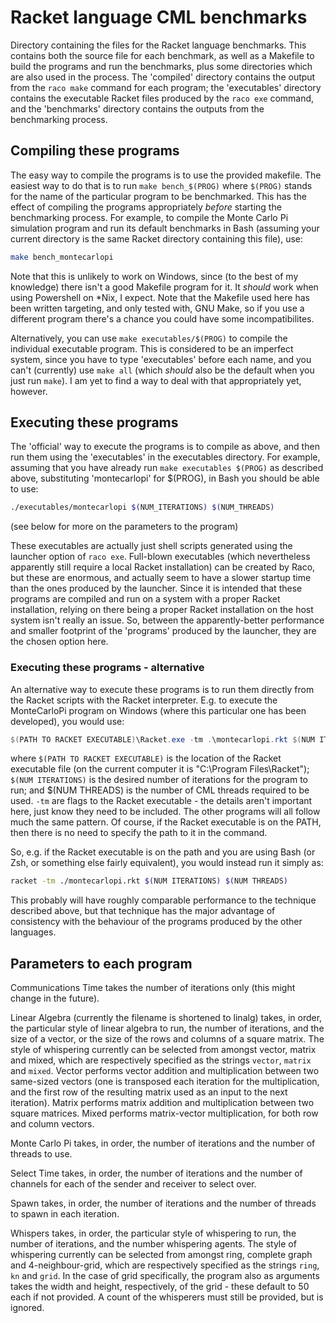# Racket language CML benchmarks

Directory containing the files for the Racket language benchmarks.  This contains both the source file for each benchmark, as well as a Makefile to build the programs and run the benchmarks, plus some directories which are also used in the process.  The 'compiled' directory contains the output from the `raco make` command for each program; the 'executables' directory contains the executable Racket files produced by the `raco exe` command, and the 'benchmarks' directory contains the outputs from the benchmarking process.

## Compiling these programs

The easy way to compile the programs is to use the provided makefile.  The easiest way to do that is to run `make bench_$(PROG)` where `$(PROG)` stands for the name of the particular program to be benchmarked.  This has the effect of compiling the programs appropriately *before* starting the benchmarking process.  For example, to compile the Monte Carlo Pi simulation program and run its default benchmarks in Bash (assuming your current directory is the same Racket directory containing this file), use:

``` Bash
make bench_montecarlopi
```

Note that this is unlikely to work on Windows, since (to the best of my knowledge) there isn't a good Makefile program for it.  It *should* work when using Powershell on *Nix, I expect.  Note that the Makefile used here has been written targeting, and only tested with, GNU Make, so if you use a different program there's a chance you could have some incompatibilites.

Alternatively, you can use `make executables/$(PROG)` to compile the individual executable program.  This is considered to be an imperfect system, since you have to type 'executables' before each name, and you can't (currently) use `make all` (which *should* also be the default when you just run `make`).  I am yet to find a way to deal with that appropriately yet, however.

## Executing these programs

The 'official' way to execute the programs is to compile as above, and then run them using the 'executables' in the executables directory.  For example, assuming that you have already run `make executables $(PROG)` as described above, substituting 'montecarlopi' for $(PROG), in Bash you should be able to use:

``` Bash
./executables/montecarlopi $(NUM_ITERATIONS) $(NUM_THREADS)
```

(see below for more on the parameters to the program)

These executables are actually just shell scripts generated using the launcher option of `raco exe`.  Full-blown executables (which nevertheless apparently still require a local Racket installation) can be created by Raco, but these are enormous, and actually seem to have a slower startup time than the ones produced by the launcher.  Since it is intended that these programs are compiled and run on a system with a proper Racket installation, relying on there being a proper Racket installation on the host system isn't really an issue.  So, between the apparently-better performance and smaller footprint of the 'programs' produced by the launcher, they are the chosen option here.

### Executing these programs - alternative

An alternative way to execute these programs is to run them directly from the Racket scripts with the Racket interpreter.  E.g. to execute the MonteCarloPi program on Windows (where this particular one has been developed), you would use:

``` Powershell
$(PATH TO RACKET EXECUTABLE)\Racket.exe -tm .\montecarlopi.rkt $(NUM ITERATIONS) $(NUM THREADS)
```

where `$(PATH TO RACKET EXECUTABLE)` is the location of the Racket executable file (on the current computer it is "C:\Program Files\Racket"); `$(NUM ITERATIONS)` is the desired number of iterations for the program to run; and $(NUM THREADS) is the number of CML threads required to be used.  `-tm` are flags to the Racket executable - the details aren't important here, just know they need to be included.  The other programs will all follow much the same pattern.  Of course, if the Racket executable is on the PATH, then there is no need to specify the path to it in the command.

So, e.g. if the Racket executable is on the path and you are using Bash (or Zsh, or something else fairly equivalent), you would instead run it simply as:

``` Bash
racket -tm ./montecarlopi.rkt $(NUM ITERATIONS) $(NUM THREADS)
```

This probably will have roughly comparable performance to the technique described above, but that technique has the major advantage of consistency with the behaviour of the programs produced by the other languages.

## Parameters to each program

Communications Time takes the number of iterations only (this might change in the future).

Linear Algebra (currently the filename is shortened to linalg) takes, in order, the particular style of linear algebra to run, the number of iterations, and the size of a vector, or the size of the rows and columns of a square matrix.   The style of whispering currently can be selected from amongst vector, matrix and mixed, which are respectively specified as the strings `vector`, `matrix` and `mixed`.  Vector performs vector addition and multiplication between two same-sized vectors (one is transposed each iteration for the multiplication, and the first row of the resulting matrix used as an input to the next iteration).  Matrix performs matrix addition and multiplication between two square matrices.  Mixed performs matrix-vector multiplication, for both row and column vectors.

Monte Carlo Pi takes, in order, the number of iterations and the number of threads to use.

Select Time takes, in order, the number of iterations and the number of channels for each of the sender and receiver to select over.

Spawn takes, in order, the number of iterations and the number of threads to spawn in each iteration.

Whispers takes, in order, the particular style of whispering to run, the number of iterations, and the number whispering agents.  The style of whispering currently can be selected from amongst ring, complete graph and 4-neighbour-grid, which are respectively specified as the strings `ring`, `kn` and `grid`.  In the case of grid specifically, the program also as arguments takes the width and height, respectively, of the grid - these default to 50 each if not provided.  A count of the whisperers must still be provided, but is ignored.
